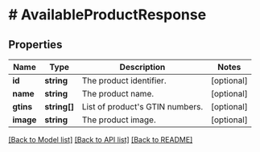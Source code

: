 # # AvailableProductResponse

## Properties

Name | Type | Description | Notes
------------ | ------------- | ------------- | -------------
**id** | **string** | The product identifier. | [optional]
**name** | **string** | The product name. | [optional]
**gtins** | **string[]** | List of product&#39;s GTIN numbers. | [optional]
**image** | **string** | The product image. | [optional]

[[Back to Model list]](../../README.md#models) [[Back to API list]](../../README.md#endpoints) [[Back to README]](../../README.md)
